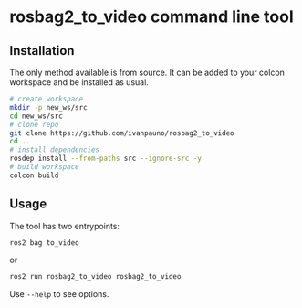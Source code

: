 # rosbag2_to_video command line tool

## Installation

The only method available is from source.
It can be added to your colcon workspace and be installed as usual.

```bash
# create workspace
mkdir -p new_ws/src
cd new_ws/src
# clone repo
git clone https://github.com/ivanpauno/rosbag2_to_video
cd ..
# install dependencies
rosdep install --from-paths src --ignore-src -y
# build workspace
colcon build
```

## Usage

The tool has two entrypoints:

```bash
ros2 bag to_video
```

or

```bash
ros2 run rosbag2_to_video rosbag2_to_video
```

Use `--help` to see options.
